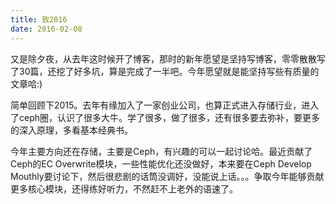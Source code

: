 ```yaml
---
title: 致2016
date: 2016-02-08
---
```


又是除夕夜，从去年这时候开了博客，那时的新年愿望是坚持写博客，零零散散写了30篇，还挖了好多坑，算是完成了一半吧。今年愿望就是能坚持写些有质量的文章哈:)

简单回顾下2015。去年有缘加入了一家创业公司，也算正式进入存储行业，进入了ceph圈，认识了很多大牛。学了很多，做了很多，还有很多要去弥补，要更多的深入原理，多看基本经典书。
  
今年主要方向还在存储，主要是Ceph，有兴趣的可以一起讨论哈。最近贡献了Ceph的EC Overwrite模块，一些性能优化还没做好，本来要在Ceph Develop Mouthly要讨论下，然后很悲剧的话筒没调好，没能说上话。。。争取今年能够贡献更多核心模块，还得练好听力，不然赶不上老外的语速了。